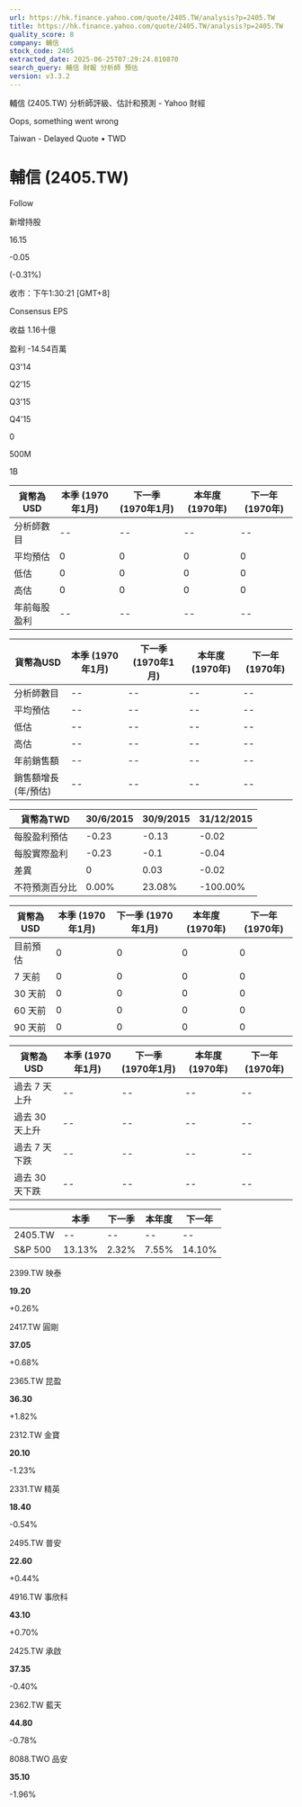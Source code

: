 ```yaml
---
url: https://hk.finance.yahoo.com/quote/2405.TW/analysis?p=2405.TW
title: https://hk.finance.yahoo.com/quote/2405.TW/analysis?p=2405.TW
quality_score: 8
company: 輔信
stock_code: 2405
extracted_date: 2025-06-25T07:29:24.810870
search_query: 輔信 財報 分析師 預估
version: v3.3.2
---
```


輔信 (2405.TW) 分析師評級、估計和預測 - Yahoo 財經


Oops, something went wrong

 

Taiwan - Delayed Quote • TWD 

# 輔信 (2405.TW)

Follow

 

新增持股

16.15

-0.05

(-0.31%)

收市：下午1:30:21 [GMT+8]

Consensus EPS

收益 1.16十億

盈利 -14.54百萬

Q3'14

Q2'15

Q3'15

Q4'15

0

500M

1B

| 貨幣為USD | 本季 (1970年1月) | 下一季 (1970年1月) | 本年度 (1970年) | 下一年 (1970年) |
| --- | --- | --- | --- | --- |
| 分析師數目 | -- | -- | -- | -- |
| 平均預估 | 0 | 0 | 0 | 0 |
| 低估 | 0 | 0 | 0 | 0 |
| 高估 | 0 | 0 | 0 | 0 |
| 年前每股盈利 | -- | -- | -- | -- |

| 貨幣為USD | 本季 (1970年1月) | 下一季 (1970年1月) | 本年度 (1970年) | 下一年 (1970年) |
| --- | --- | --- | --- | --- |
| 分析師數目 | -- | -- | -- | -- |
| 平均預估 | -- | -- | -- | -- |
| 低估 | -- | -- | -- | -- |
| 高估 | -- | -- | -- | -- |
| 年前銷售額 | -- | -- | -- | -- |
| 銷售額增長 (年/預估) | -- | -- | -- | -- |

| 貨幣為TWD | 30/6/2015 | 30/9/2015 | 31/12/2015 |
| --- | --- | --- | --- |
| 每股盈利預估 | -0.23 | -0.13 | -0.02 |
| 每股實際盈利 | -0.23 | -0.1 | -0.04 |
| 差異 | 0 | 0.03 | -0.02 |
| 不符預測百分比 | 0.00% | 23.08% | -100.00% |

| 貨幣為USD | 本季 (1970年1月) | 下一季 (1970年1月) | 本年度 (1970年) | 下一年 (1970年) |
| --- | --- | --- | --- | --- |
| 目前預估 | 0 | 0 | 0 | 0 |
| 7 天前 | 0 | 0 | 0 | 0 |
| 30 天前 | 0 | 0 | 0 | 0 |
| 60 天前 | 0 | 0 | 0 | 0 |
| 90 天前 | 0 | 0 | 0 | 0 |

| 貨幣為USD | 本季 (1970年1月) | 下一季 (1970年1月) | 本年度 (1970年) | 下一年 (1970年) |
| --- | --- | --- | --- | --- |
| 過去 7 天上升 | -- | -- | -- | -- |
| 過去 30 天上升 | -- | -- | -- | -- |
| 過去 7 天下跌 | -- | -- | -- | -- |
| 過去 30 天下跌 | -- | -- | -- | -- |

|  | 本季 | 下一季 | 本年度 | 下一年 |
| --- | --- | --- | --- | --- |
| 2405.TW | -- | -- | -- | -- |
| S&P 500 | 13.13% | 2.32% | 7.55% | 14.10% |

2399.TW  映泰

**19.20**

+0.26%

2417.TW  圓剛

**37.05**

+0.68%

2365.TW  昆盈

**36.30**

+1.82%

2312.TW  金寶

**20.10**

-1.23%

2331.TW  精英

**18.40**

-0.54%

2495.TW  普安

**22.60**

+0.44%

4916.TW  事欣科

**43.10**

+0.70%

2425.TW  承啟

**37.35**

-0.40%

2362.TW  藍天

**44.80**

-0.78%

8088.TWO  品安

**35.10**

-1.96%